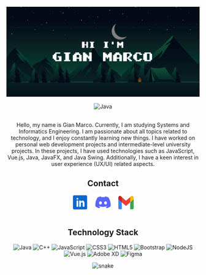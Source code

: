 ![banner](HiBanner.svg)

<div align="center">
    <img src="https://img.shields.io/badge/badges-awesome-green.svg" alt="Java">
    <br>
    <br>
    <p>Hello, my name is Gian Marco. Currently, I am studying Systems and Informatics Engineering. I am passionate about all topics            related to technology, and I enjoy constantly learning new things. I have worked on personal web development projects and                intermediate-level university projects. In these projects, I have used technologies such as JavaScript, Vue.js, Java, JavaFX, and        Java Swing. Additionally, I have a keen interest in user experience (UX/UI) related aspects.</p>
</div>

<h2 align="center">Contact</h2>
<div align="center">
    <a href="https://www.linkedin.com/in/gian-marco-mora-tami-66233b20a/" target="blank" title="Gian Marco Mora Tami"><img                   align="center" src="inIcon.svg" alt="" height="40" width="40" /></a>
    &nbsp;&nbsp;&nbsp;
    <a href="https://discord.com/users/Gian%20Marco#1137" target="blank" title="Gian Marco#1137"><img align="center"                         src="discordIcon.svg" alt="" height="40" width="40" /></a>
    &nbsp;&nbsp;&nbsp;
    <a href="mailto:moragian6@gmail.com" target="blank" title="moragian6@gmail.com"><img align="center" src="gmailIcon.svg" alt=""           height="35" width="40"/></a>
    <br>
    <br>
</div>

<h2 align="center">Technology Stack</h2>
<div align="center">
  <img src="https://img.shields.io/badge/java-%23ED8B00.svg?style=for-the-badge&logo=openjdk&logoColor=white" alt="Java">
  <img src="https://img.shields.io/badge/c++-%2300599C.svg?style=for-the-badge&logo=c%2B%2B&logoColor=white" alt="C++">
  <img src="https://img.shields.io/badge/javascript-%23323330.svg?style=for-the-badge&logo=javascript&logoColor=%23F7DF1E"                 alt="JavaScript">
  <img src="https://img.shields.io/badge/css3-%231572B6.svg?style=for-the-badge&logo=css3&logoColor=white" alt="CSS3">
  <img src="https://img.shields.io/badge/html5-%23E34F26.svg?style=for-the-badge&logo=html5&logoColor=white" alt="HTML5">
  <img src="https://img.shields.io/badge/bootstrap-%23563D7C.svg?style=for-the-badge&logo=bootstrap&logoColor=white" alt="Bootstrap">
  <img src="https://img.shields.io/badge/node.js-6DA55F?style=for-the-badge&logo=node.js&logoColor=white" alt="NodeJS">
  <img src="https://img.shields.io/badge/vuejs-%2335495e.svg?style=for-the-badge&logo=vuedotjs&logoColor=%234FC08D" alt="Vue.js">
  <img src="https://img.shields.io/badge/Adobe%20XD-470137?style=for-the-badge&logo=Adobe%20XD&logoColor=#FF61F6" alt="Adobe XD">
  <img src="https://img.shields.io/badge/figma-%23F24E1E.svg?style=for-the-badge&logo=figma&logoColor=white" alt="Figma">
</div>

<p align="center">
  <img src="https://github.com/ritik307/ritik307/raw/output/github-contribution-grid-snake.svg" alt="snake"></center>
</p>

